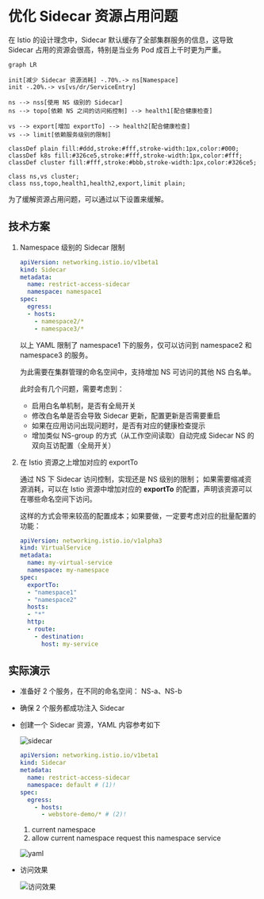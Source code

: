 # 优化 Sidecar 资源占用问题

在 Istio 的设计理念中，Sidecar 默认缓存了全部集群服务的信息，这导致 Sidecar
占用的资源会很高，特别是当业务 Pod 成百上千时更为严重。

```mermaid
graph LR

init[减少 Sidecar 资源消耗] -.70%.-> ns[Namespace]
init -.20%.-> vs[vs/dr/ServiceEntry]

ns --> nss[使用 NS 级别的 Sidecar]
ns --> topo[依赖 NS 之间的访问拓控制] --> health1[配合健康检查]

vs --> export[增加 exportTo] --> health2[配合健康检查]
vs --> limit[依赖服务级别的限制]

classDef plain fill:#ddd,stroke:#fff,stroke-width:1px,color:#000;
classDef k8s fill:#326ce5,stroke:#fff,stroke-width:1px,color:#fff;
classDef cluster fill:#fff,stroke:#bbb,stroke-width:1px,color:#326ce5;

class ns,vs cluster;
class nss,topo,health1,health2,export,limit plain;
```

为了缓解资源占用问题，可以通过以下设置来缓解。

## 技术方案

1. Namespace 级别的 Sidecar 限制

    ```yaml
    apiVersion: networking.istio.io/v1beta1
    kind: Sidecar
    metadata:
      name: restrict-access-sidecar
      namespace: namespace1
    spec:
      egress:
      - hosts:
        - namespace2/*
        - namespace3/*
    ```

    以上 YAML 限制了 namespace1 下的服务，仅可以访问到 namespace2 和 namespace3 的服务。

    为此需要在集群管理的命名空间中，支持增加 NS 可访问的其他 NS 白名单。

    此时会有几个问题，需要考虑到：

    - 启用白名单机制，是否有全局开关
    - 修改白名单是否会导致 Sidecar 更新，配置更新是否需要重启
    - 如果在应用访问出现问题时，是否有对应的健康检查提示
    - 增加类似 NS-group 的方式（从工作空间读取）自动完成 Sidecar NS 的双向互访配置（全局开关）

1. 在 Istio 资源之上增加对应的 exportTo

    通过 NS 下 Sidecar 访问控制，实现还是 NS 级别的限制；
    如果需要缩减资源消耗，可以在 Istio 资源中增加对应的 __exportTo__ 的配置，声明该资源可以在哪些命名空间下访问。

    这样的方式会带来较高的配置成本；如果要做，一定要考虑对应的批量配置的功能：

    ```yaml
    apiVersion: networking.istio.io/v1alpha3
    kind: VirtualService
    metadata:
      name: my-virtual-service
      namespace: my-namespace
    spec:
      exportTo:
      - "namespace1"
      - "namespace2"
      hosts:
      - "*"
      http:
      - route:
        - destination:
          host: my-service
    ```

## 实际演示

- 准备好 2 个服务，在不同的命名空间： NS-a、NS-b
- 确保 2 个服务都成功注入 Sidecar
- 创建一个 Sidecar 资源，YAML 内容参考如下

    ![sidecar](https://docs.daocloud.io/daocloud-docs-images/docs/zh/docs/mspider/best-practice/images/sidecar.png)

    ```yaml
    apiVersion: networking.istio.io/v1beta1
    kind: Sidecar
    metadata:
      name: restrict-access-sidecar
      namespace: default # (1)!
    spec:
      egress:
        - hosts:
          - webstore-demo/* # (2)!
    ```

    1. current namespace
    2. allow current namespace request this namespace service

    ![yaml](https://docs.daocloud.io/daocloud-docs-images/docs/zh/docs/mspider/best-practice/images/yaml1.png)

- 访问效果

    ![访问效果](https://docs.daocloud.io/daocloud-docs-images/docs/zh/docs/mspider/best-practice/images/effect.png)
